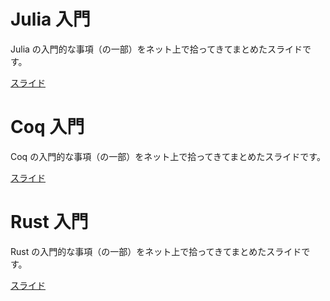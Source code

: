 # Julia 入門

Julia の入門的な事項（の一部）をネット上で拾ってきてまとめたスライドです。

[スライド](https://elle-et-noire.github.io/intros/julia-intro.html)

# Coq 入門

Coq の入門的な事項（の一部）をネット上で拾ってきてまとめたスライドです。

[スライド](https://elle-et-noire.github.io/intros/coq-intro.html)

# Rust 入門

Rust の入門的な事項（の一部）をネット上で拾ってきてまとめたスライドです。

[スライド](https://elle-et-noire.github.io/intros/rust-intro.html)
